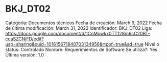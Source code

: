 # BKJ_DT02

Categoría: Documentos técnicos
Fecha de creación: March 9, 2022
Fecha de última modificación: March 31, 2022
Identificador: BKJ_DT02
Liga: https://docs.google.com/document/d/1CnMowkx0TT128m6cC20BT-ccaSZCNjFD/edit?usp=sharing&ouid=101615671840703134956&rtpof=true&sd=true
Nivel o status: Controlado
Nombre: Requerimientos de Software
Se utiliza?: Yes
Última versión: 1.0